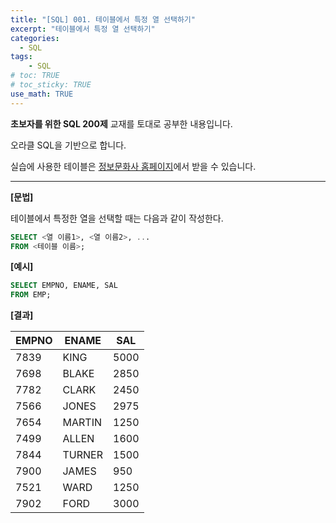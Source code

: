 ```yaml
---
title: "[SQL] 001. 테이블에서 특정 열 선택하기"
excerpt: "테이블에서 특정 열 선택하기"
categories: 
  - SQL
tags: 
    - SQL
# toc: TRUE
# toc_sticky: TRUE
use_math: TRUE
---
```


**초보자를 위한 SQL 200제** 교재를 토대로 공부한 내용입니다.

오라클 SQL을 기반으로 합니다.

실습에 사용한 테이블은 [정보문화사 홈페이지](http://infopub.co.kr/index.asp)에서 받을 수 있습니다.

---

**[문법]**

테이블에서 특정한 열을 선택할 때는 다음과 같이 작성한다.


```sql
SELECT <열 이름1>, <열 이름2>, ...
FROM <테이블 이름>;
```

**[예시]**

```sql
SELECT EMPNO, ENAME, SAL
FROM EMP;
```


**[결과]**

|EMPNO|ENAME|SAL|
|-|-|-|
7839|KING|5000
7698|BLAKE|2850
7782|CLARK|2450
7566|JONES|2975
7654|MARTIN|1250
7499|ALLEN|1600
7844|TURNER|1500
7900|JAMES|950
7521|WARD|1250
7902|FORD|3000